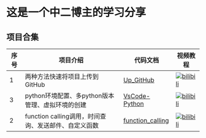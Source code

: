 # 这是一个中二博主的学习分享

##  项目合集

| 序号 | 项目介绍 | 代码文档  | 视频教程 |
|------|---------|--------- |----------|
| 1 | 两种方法快速将项目上传到GitHub | [Up_GitHub](Up_GitHub/README.md) | [![bilibili](https://img.shields.io/badge/dynamic/json?label=views&style=social&logo=bilibili&query=data.stat.view&url=https%3A%2F%2Fapi.bilibili.com%2Fx%2Fweb-interface%2Fview%3Fbvid%3DBV1Hq7zzGEPt)](https://www.bilibili.com/video/BV1Hq7zzGEPt/?spm_id_from=333.1387.homepage.video_card.click&vd_source=12099d09fddf896d1fc41903a69054da)  |
| 3 | python环境配置、多python版本管理、虚拟环境的创建 | [VsCode-Python](VsCode-Python/README.md) | [![bilibili](https://img.shields.io/badge/dynamic/json?label=views&style=social&logo=bilibili&query=data.stat.view&url=https%3A%2F%2Fapi.bilibili.com%2Fx%2Fweb-interface%2Fview%3Fbvid%3DBV17P7DzeEmm)](https://www.bilibili.com/video/BV17P7DzeEmm/?vd_source=12099d09fddf896d1fc41903a69054da)  |
| 2 | function calling调用，时间查询、发送邮件、自定义函数 | [function_calling](function_calling/README.md) | [![bilibili](https://img.shields.io/badge/dynamic/json?label=views&style=social&logo=bilibili&query=data.stat.view&url=https%3A%2F%2Fapi.bilibili.com%2Fx%2Fweb-interface%2Fview%3FBV1xsTDz9E8g)](https://www.bilibili.com/video/BV1xsTDz9E8g/?spm_id_from=333.1387.homepage.video_card.click&vd_source=12099d09fddf896d1fc41903a69054da)  |

